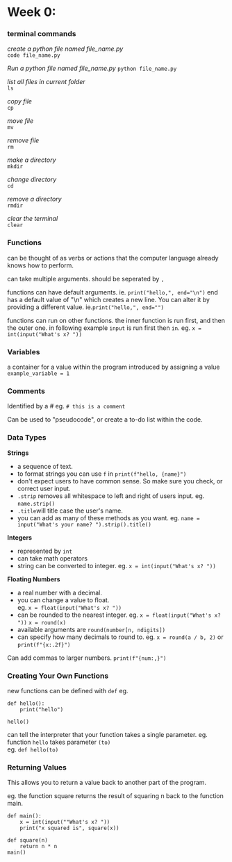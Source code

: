 # Week 0: 
### terminal commands 
*create a python file named file_name.py*   
  ```code file_name.py ```

*Run a python file named file_name.py*
```python file_name.py```

*list all files in current folder*  
  ```ls ```

*copy file*  
  ```cp```

*move file*  
  ```mv```

*remove file*  
  ```rm```

*make a directory*  
  ```mkdir```

*change directory*  
  ```cd```

*remove a directory*  
  ```rmdir```

*clear the terminal*  
  ```clear```

### Functions
can be thought of as verbs or actions that the computer language already knows how to perform.

can take multiple arguments. should be seperated by ```,```

functions can have default arguments. 
ie. ```print("hello,", end="\n")```
end has a default value of "\n" which creates a new line. You can alter it by providing a different value.
ie.```print("hello,", end="")```

functions can run on other functions. the inner function is run first, and then the outer one. in following example ``input`` is run first then ``in``.
eg. ``x = int(input("What's x? "))``
 
### Variables
a container for a value within the program
introduced by assigning a value
```example_variable = 1```

###  Comments
Identified by a # 
eg. ```# this is a comment```

Can be used to "pseudocode", or create a to-do list within the code.

### Data Types
**Strings**
- a sequence of text.
- to format strings you can use ```f``` in ```print(f"hello, {name}")```
- don't expect users to have common sense. So make sure you check, or correct user input.
- ```.strip``` removes all whitespace to left and right of users input. eg. ```name.strip()```
- ```.title```will title case the user's name. 
- you can add as many of these methods as you want. eg. ```name = input("What's your name? ").strip().title()```

**Integers**
- represented by ```int```
- can take math operators 
- string can be converted to integer. eg. ```x = int(input("What's x? "))```

**Floating Numbers** 
- a real number with a decimal. 
- you can change a value to float.    
	eg. ``x = float(input("What's x? "))``
- can be rounded to the nearest integer. 
	eg. ``x = float(input("What's x? "))``
	      ``x = round(x)``
- available arguments are ``round(number[n, ndigits])``
- can specify how many decimals to round to. 
	eg. ``x = round(a / b, 2)``
	or   ``print(f"{x:.2f}")``

Can add commas to larger numbers. 
``print(f"{num:,}")``

### Creating Your Own Functions
new functions can be defined with ``def`` 
eg. 
```
def hello():
	print("hello")

hello()
```	 

can tell the interpreter that your function takes a single parameter. eg. function ``hello`` takes parameter ``(to)`` 	
eg. ``def hello(to)``
     
### Returning Values
This allows you to return a value back to another part of the program. 

eg. the function square returns the result of squaring n back to the  function main.
```
def main():
	x = int(input(""What's x? "))
	print("x squared is", square(x))

def square(n)
	return n * n
main()
 ```


